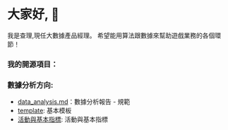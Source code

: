  # 大家好, 👋
 
 我是查理,現任大數據產品經理。
 希望能用算法跟數據來幫助遊戲業務的各個環節！




### 我的開源項目：

### 數據分析方向:
* [data_analysis.md](https://github.com/charliefanfan/data-analysis/blob/main/data_analysis)：數據分析報告 - 規範
* [template](https://github.com/charliefanfan/data-analysis/blob/main/templat): 基本模板
* [活動與基本指標](https://github.com/charliefanfan/data-analysis/blob/main/%E6%B4%BB%E5%8B%95%E8%88%87%E5%9F%BA%E6%9C%AC%E6%8C%87%E6%A8%): 活動與基本指標
